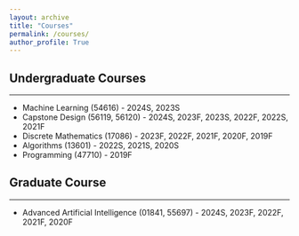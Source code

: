 ```yaml
---
layout: archive
title: "Courses"
permalink: /courses/
author_profile: True
---
```


## Undergraduate Courses
-----
* Machine Learning (54616) - 2024S, 2023S   
* Capstone Design (56119, 56120) - 2024S, 2023F, 2023S, 2022F, 2022S, 2021F   
* Discrete Mathematics (17086) - 2023F, 2022F, 2021F, 2020F, 2019F   
* Algorithms (13601) - 2022S, 2021S, 2020S   
* Programming (47710) - 2019F

## Graduate Course
-----
* Advanced Artificial Intelligence (01841, 55697) - 2024S, 2023F, 2022F, 2021F, 2020F   
